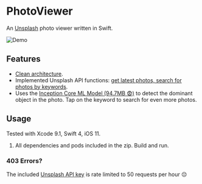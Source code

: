 # PhotoViewer

An [Unsplash](https://unsplash.com) photo viewer written in Swift.

![Demo](https://user-images.githubusercontent.com/3298414/32414948-7c924f36-c274-11e7-9524-6237b8eccc1a.gif)


## Features

* [Clean architecture](https://8thlight.com/blog/uncle-bob/2012/08/13/the-clean-architecture.html).
* Implemented Unsplash API functions: [get latest photos, search for photos by keywords](https://unsplash.com/documentation#list-photos).
* Uses the [Inception Core ML Model (94.7MB 😨)](https://developer.apple.com/machine-learning/) to detect the dominant object in the photo. Tap on the keyword to search for even more photos.

## Usage

Tested with Xcode 9.1, Swift 4, iOS 11.

1. All dependencies and pods included in the zip. Build and run.


### 403 Errors?

The included [Unsplash API key](https://unsplash.com/oauth/applications) is rate limited to 50 requests per hour 😔
